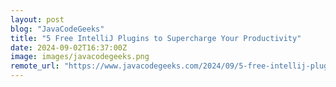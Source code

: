 ```yaml
---
layout: post
blog: "JavaCodeGeeks"
title: "5 Free IntelliJ Plugins to Supercharge Your Productivity"
date: 2024-09-02T16:37:00Z
image: images/javacodegeeks.png
remote_url: "https://www.javacodegeeks.com/2024/09/5-free-intellij-plugins-to-supercharge-your-productivity.html"
---
```

